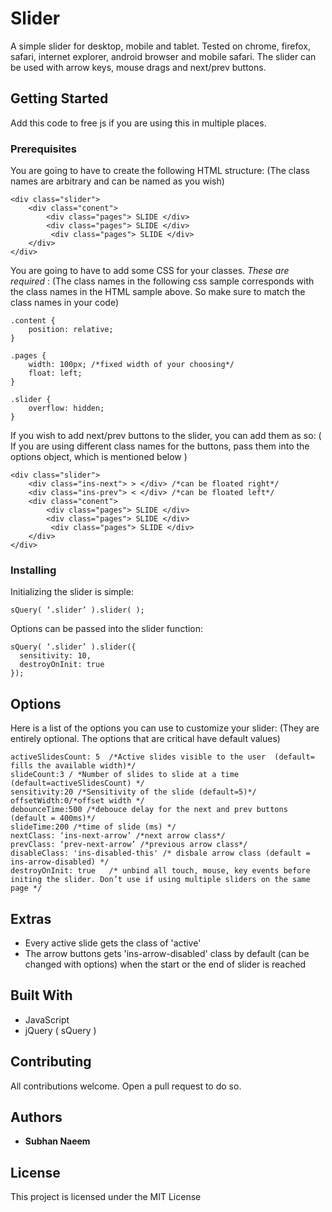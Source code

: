 # Slider
A simple slider for desktop, mobile and tablet. Tested on chrome, firefox, safari, internet explorer, android browser and mobile safari.
The slider can be used with arrow keys, mouse drags and next/prev buttons.

## Getting Started

Add this code to free js if you are using this in multiple places.

### Prerequisites

You are going to have to create the following HTML structure:
(The class names are arbitrary and can be named as you wish)
```
<div class="slider">
    <div class="conent">
        <div class="pages"> SLIDE </div>
        <div class="pages"> SLIDE </div>
         <div class="pages"> SLIDE </div>
    </div>
</div>
```

You are going to have to add some CSS for your classes. *These are required* :
(The class names in the following css sample corresponds with the class names in the HTML sample above. So make sure to match the class names in your code)
```
.content {
    position: relative;
}

.pages {
    width: 100px; /*fixed width of your choosing*/
    float: left;
}

.slider {
    overflow: hidden;
}
```
If you wish to add next/prev buttons to the slider, you can add them as so:
( If you are using different class names for the buttons, pass them into the options object, which is mentioned below )
```
<div class="slider">
    <div class="ins-next"> > </div> /*can be floated right*/
    <div class="ins-prev"> < </div> /*can be floated left*/
    <div class="conent">
        <div class="pages"> SLIDE </div>
        <div class="pages"> SLIDE </div>
         <div class="pages"> SLIDE </div>
    </div>
</div>
```
### Installing

Initializing the slider is simple:
```
sQuery( ‘.slider’ ).slider( );
```

Options can be passed into the slider function:
```
sQuery( ‘.slider’ ).slider({
  sensitivity: 10,
  destroyOnInit: true
});
```

## Options

Here is a list of the options you can use to customize your slider:
(They are entirely optional. The options that are critical have default values)
```
activeSlidesCount: 5  /*Active slides visible to the user  (default= fills the available width)*/
slideCount:3 / *Number of slides to slide at a time (default=activeSlidesCount) */
sensitivity:20 /*Sensitivity of the slide (default=5)*/
offsetWidth:0/*offset width */
debounceTime:500 /*debouce delay for the next and prev buttons (default = 400ms)*/ 
slideTime:200 /*time of slide (ms) */
nextClass: ‘ins-next-arrow’ /*next arrow class*/
prevClass: ‘prev-next-arrow’ /*previous arrow class*/
disableClass: 'ins-disabled-this' /* disbale arrow class (default = ins-arrow-disabled) */
destroyOnInit: true   /* unbind all touch, mouse, key events before initing the slider. Don’t use if using multiple sliders on the same page */
```

## Extras

* Every active slide gets the class of 'active'
* The arrow buttons gets 'ins-arrow-disabled' class by default (can be changed with options) when the start or the end of slider is reached

## Built With

* JavaScript
* jQuery ( sQuery )

## Contributing

All contributions welcome. Open a pull request to do so.

## Authors

* **Subhan Naeem** 

## License

This project is licensed under the MIT License 
